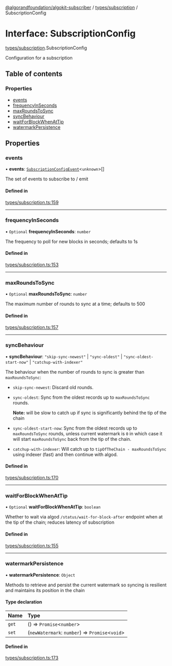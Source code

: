 [@algorandfoundation/algokit-subscriber](../README.md) / [types/subscription](../modules/types_subscription.md) / SubscriptionConfig

# Interface: SubscriptionConfig

[types/subscription](../modules/types_subscription.md).SubscriptionConfig

Configuration for a subscription

## Table of contents

### Properties

- [events](types_subscription.SubscriptionConfig.md#events)
- [frequencyInSeconds](types_subscription.SubscriptionConfig.md#frequencyinseconds)
- [maxRoundsToSync](types_subscription.SubscriptionConfig.md#maxroundstosync)
- [syncBehaviour](types_subscription.SubscriptionConfig.md#syncbehaviour)
- [waitForBlockWhenAtTip](types_subscription.SubscriptionConfig.md#waitforblockwhenattip)
- [watermarkPersistence](types_subscription.SubscriptionConfig.md#watermarkpersistence)

## Properties

### events

• **events**: [`SubscriptionConfigEvent`](types_subscription.SubscriptionConfigEvent.md)\<`unknown`\>[]

The set of events to subscribe to / emit

#### Defined in

[types/subscription.ts:159](https://github.com/algorandfoundation/algokit-subscriber-ts/blob/main/src/types/subscription.ts#L159)

___

### frequencyInSeconds

• `Optional` **frequencyInSeconds**: `number`

The frequency to poll for new blocks in seconds; defaults to 1s

#### Defined in

[types/subscription.ts:153](https://github.com/algorandfoundation/algokit-subscriber-ts/blob/main/src/types/subscription.ts#L153)

___

### maxRoundsToSync

• `Optional` **maxRoundsToSync**: `number`

The maximum number of rounds to sync at a time; defaults to 500

#### Defined in

[types/subscription.ts:157](https://github.com/algorandfoundation/algokit-subscriber-ts/blob/main/src/types/subscription.ts#L157)

___

### syncBehaviour

• **syncBehaviour**: ``"skip-sync-newest"`` \| ``"sync-oldest"`` \| ``"sync-oldest-start-now"`` \| ``"catchup-with-indexer"``

The behaviour when the number of rounds to sync is greater than `maxRoundsToSync`:
 * `skip-sync-newest`: Discard old rounds.
 * `sync-oldest`: Sync from the oldest records up to `maxRoundsToSync` rounds.

   **Note:** will be slow to catch up if sync is significantly behind the tip of the chain
 * `sync-oldest-start-now`: Sync from the oldest records up to `maxRoundsToSync` rounds, unless
   current watermark is `0` in which case it will start `maxRoundsToSync` back from the tip of the chain.
 * `catchup-with-indexer`: Will catch up to `tipOfTheChain - maxRoundsToSync` using indexer (fast) and then
   continue with algod.

#### Defined in

[types/subscription.ts:170](https://github.com/algorandfoundation/algokit-subscriber-ts/blob/main/src/types/subscription.ts#L170)

___

### waitForBlockWhenAtTip

• `Optional` **waitForBlockWhenAtTip**: `boolean`

Whether to wait via algod `/status/wait-for-block-after` endpoint when at the tip of the chain; reduces latency of subscription

#### Defined in

[types/subscription.ts:155](https://github.com/algorandfoundation/algokit-subscriber-ts/blob/main/src/types/subscription.ts#L155)

___

### watermarkPersistence

• **watermarkPersistence**: `Object`

Methods to retrieve and persist the current watermark so syncing is resilient and maintains
its position in the chain

#### Type declaration

| Name | Type |
| :------ | :------ |
| `get` | () => `Promise`\<`number`\> |
| `set` | (`newWatermark`: `number`) => `Promise`\<`void`\> |

#### Defined in

[types/subscription.ts:173](https://github.com/algorandfoundation/algokit-subscriber-ts/blob/main/src/types/subscription.ts#L173)
